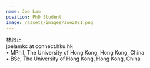 ```yaml
---
name: Joe Lam  
position: PhD Student  
image: /assets/images/Joe2021.png  
---
```

林啟正  
joelamkc at connect.hku.hk  
• MPhil, The University of Hong Kong, Hong Kong, China  
• BSc, The University of Hong Kong, Hong Kong, China  
